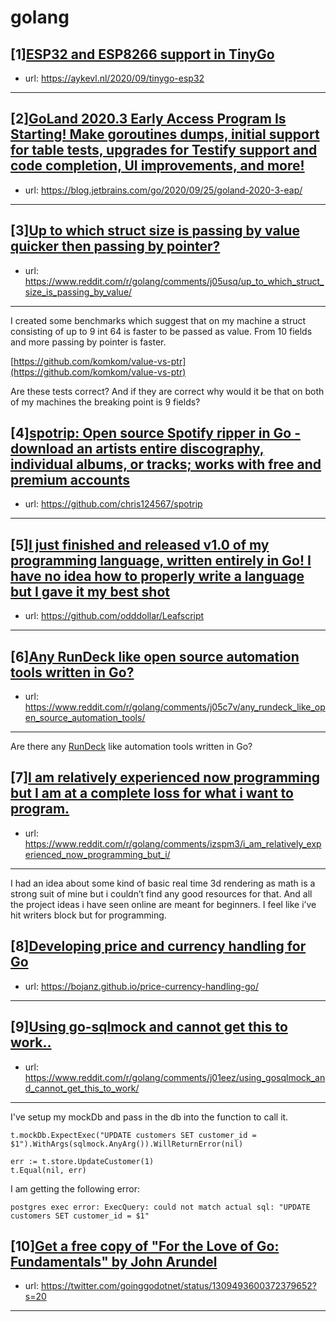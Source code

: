 # golang
## [1][ESP32 and ESP8266 support in TinyGo](https://www.reddit.com/r/golang/comments/j027qe/esp32_and_esp8266_support_in_tinygo/)
- url: https://aykevl.nl/2020/09/tinygo-esp32
---

## [2][GoLand 2020.3 Early Access Program Is Starting! Make goroutines dumps, initial support for table tests, upgrades for Testify support and code completion, UI improvements, and more!](https://www.reddit.com/r/golang/comments/izo4nu/goland_20203_early_access_program_is_starting/)
- url: https://blog.jetbrains.com/go/2020/09/25/goland-2020-3-eap/
---

## [3][Up to which struct size is passing by value quicker then passing by pointer?](https://www.reddit.com/r/golang/comments/j05usq/up_to_which_struct_size_is_passing_by_value/)
- url: https://www.reddit.com/r/golang/comments/j05usq/up_to_which_struct_size_is_passing_by_value/
---
I created some benchmarks which suggest that on my machine a struct consisting of up to 9 int 64 is faster to be passed as value. From 10 fields and more passing by pointer is faster.

[https://github.com/komkom/value-vs-ptr](https://github.com/komkom/value-vs-ptr)

Are these tests correct? And if they are correct why would it be that on both of my machines the breaking point is 9 fields?
## [4][spotrip: Open source Spotify ripper in Go - download an artists entire discography, individual albums, or tracks; works with free and premium accounts](https://www.reddit.com/r/golang/comments/izt3p7/spotrip_open_source_spotify_ripper_in_go_download/)
- url: https://github.com/chris124567/spotrip
---

## [5][I just finished and released v1.0 of my programming language, written entirely in Go! I have no idea how to properly write a language but I gave it my best shot](https://www.reddit.com/r/golang/comments/izgz5w/i_just_finished_and_released_v10_of_my/)
- url: https://github.com/odddollar/Leafscript
---

## [6][Any RunDeck like open source automation tools written in Go?](https://www.reddit.com/r/golang/comments/j05c7v/any_rundeck_like_open_source_automation_tools/)
- url: https://www.reddit.com/r/golang/comments/j05c7v/any_rundeck_like_open_source_automation_tools/
---
Are there any [RunDeck](https://www.rundeck.com/) like automation tools written in Go?
## [7][I am relatively experienced now programming but I am at a complete loss for what i want to program.](https://www.reddit.com/r/golang/comments/izspm3/i_am_relatively_experienced_now_programming_but_i/)
- url: https://www.reddit.com/r/golang/comments/izspm3/i_am_relatively_experienced_now_programming_but_i/
---
I had an idea about some kind of basic real time 3d rendering as math is a strong suit of mine but i couldn’t find any good resources for that. And all the project ideas i have seen online are meant for beginners. I feel like i’ve hit writers block but for programming.
## [8][Developing price and currency handling for Go](https://www.reddit.com/r/golang/comments/izk4kz/developing_price_and_currency_handling_for_go/)
- url: https://bojanz.github.io/price-currency-handling-go/
---

## [9][Using go-sqlmock and cannot get this to work..](https://www.reddit.com/r/golang/comments/j01eez/using_gosqlmock_and_cannot_get_this_to_work/)
- url: https://www.reddit.com/r/golang/comments/j01eez/using_gosqlmock_and_cannot_get_this_to_work/
---
I've setup my mockDb and pass in the db into the function to call it.

    t.mockDb.ExpectExec("UPDATE customers SET customer_id = $1").WithArgs(sqlmock.AnyArg()).WillReturnError(nil)
    
    err := t.store.UpdateCustomer(1)
    t.Equal(nil, err)

I am getting the following error:

    postgres exec error: ExecQuery: could not match actual sql: "UPDATE customers SET customer_id = $1"
## [10][Get a free copy of "For the Love of Go: Fundamentals" by John Arundel](https://www.reddit.com/r/golang/comments/izlmes/get_a_free_copy_of_for_the_love_of_go/)
- url: https://twitter.com/goinggodotnet/status/1309493600372379652?s=20
---

